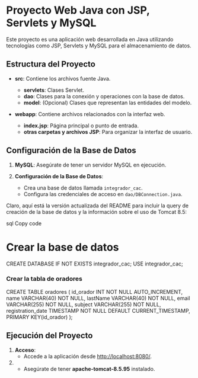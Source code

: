 # Proyecto Web Java con JSP, Servlets y MySQL

Este proyecto es una aplicación web desarrollada en Java utilizando tecnologías como JSP, Servlets y MySQL para el almacenamiento de datos.

## Estructura del Proyecto

- **src**: Contiene los archivos fuente Java.
    - **servlets**: Clases Servlet.
    - **dao**: Clases para la conexión y operaciones con la base de datos.
    - **model**: (Opcional) Clases que representan las entidades del modelo.

- **webapp**: Contiene archivos relacionados con la interfaz web.
    - **index.jsp**: Página principal o punto de entrada.
    - **otras carpetas y archivos JSP**: Para organizar la interfaz de usuario.

## Configuración de la Base de Datos

1. **MySQL**: Asegúrate de tener un servidor MySQL en ejecución.

2. **Configuración de la Base de Datos**:
    - Crea una base de datos llamada `integrador_cac`.
    - Configura las credenciales de acceso en `dao/DBConnection.java`.

Claro, aquí está la versión actualizada del README para incluir la query de creación de la base de datos y la información sobre el uso de Tomcat 8.5:

sql
Copy code
# Crear la base de datos
CREATE DATABASE IF NOT EXISTS integrador_cac;
USE integrador_cac;

### Crear la tabla de oradores
CREATE TABLE oradores (
id_orador INT NOT NULL AUTO_INCREMENT,
name VARCHAR(40) NOT NULL,
lastName VARCHAR(40) NOT NULL,
email VARCHAR(255) NOT NULL,
subject VARCHAR(255) NOT NULL,
registration_date TIMESTAMP NOT NULL DEFAULT CURRENT_TIMESTAMP,
PRIMARY KEY(id_orador)
);
## Ejecución del Proyecto
1. **Acceso**:
    - Accede a la aplicación desde [http://localhost:8080/](http://localhost:8080/).
2. - Asegúrate de tener **apache-tomcat-8.5.95** instalado.